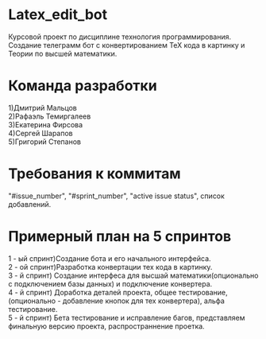 # Latex_edit_bot
Курсовой проект по дисциплине технология программирования. </br>
Создание телеграмм бот с конвертированием ТеХ кода в картинку и Теории по высшей математики.
# Команда разработки
1)Дмитрий Мальцов</br>
2)Рафаэль Темиргалеев</br>
3)Екатерина Фирсова</br>
4)Сергей Шарапов</br>
5)Григорий Степанов</br>
# Требования к коммитам
"#issue_number", "#sprint_number", "active issue status", список добавлений.
# Примерный план на 5 спринтов
1 - ый спринт)Создание бота и его начального интерфейса.</br>
2 - ой спринт)Разработка конвертации тех кода в картинку.</br>
3 - й спринт) Создание интерфеса для высшай математики(опционально с подключением базы данных) и подключение конвертера.</br>
4 - й спринт) Доработка деталей проекта, общее тестирование, (опционально - добавление кнопок для тех конвертера), альфа тестирование.</br>
5 - й спринт) Бета тестирование и исправление багов, представляем финальную версию проекта, распространнение проетка.</br>
